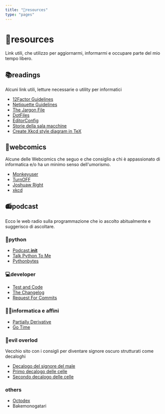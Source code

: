 ```yaml
---
title: "🔗resources"
type: "pages"
---
```


# 🔖resources
Link utili, che utilizzo per aggiornarmi, informarmi e occupare parte del mio tempo libero.

## 📚readings

Alcuni link utili, letture necessarie o utility per informatici

+ [12Factor Guidelines](https://12factor.net)
+ [Netiquette Guidelines](https://tools.ietf.org/html/rfc1855)
+ [The Jargon File](http://www.catb.org/jargon/)
+ [DotFiles](https://dotfiles.github.io)
+ [EditorConfig](http://editorconfig.org)
+ [Storie della sala macchine](http://www.soft-land.org)
+ [Create Xkcd style diagram in TeX](https://tex.stackexchange.com/questions/74878/create-xkcd-style-diagram-in-tex)

## 💭webcomics

Alcune delle Webcomics che seguo e che consiglio a chi è appassionato di informatica e/o ha un minimo senso dell'umorismo.

+ [Monkeyuser](http://www.monkeyuser.com/)
+ [TurnOFF](http://turnoff.us/)
+ [Joshuaw Right](http://www.joshuawright.net/)
+ [xkcd](https://xkcd.com/)

## 📻podcast

Ecco le web radio sulla programmazione che io ascolto abitualmente e suggerisco di ascoltare.

### 🐍python

+ [Podcast.__init__](https://www.podcastinit.com)
+ [Talk Python To Me](https://talkpython.fm)
+ [Pythonbytes](https://pythonbytes.fm)

### 💻developer

* [Test and Code](http://pythontesting.net)
* [The Changelog](https://changelog.com)
* [Request For Commits](https://changelog.com/rfc)

### 👨‍💻informatica e affini

* [Partially Derivative](http://partiallyderivative.com/)
* [Go Time](https://changelog.com/gotime)

### 👹evil overlod

Vecchio sito con i consigli per diventare signore oscuro strutturati come decaloghi

+ [Decalogo del signore del male](http://www.eviloverlord.com/lists/overlord.html)
+ [Primo decalogo delle celle](http://www.eviloverlord.com/lists/dungeon_a.html)
+ [Secondo decalogo delle celle](http://www.eviloverlord.com/lists/dungeon_b.html)


### others

* [Octodex](https://octodex.github.com)
* Bakemonogatari

